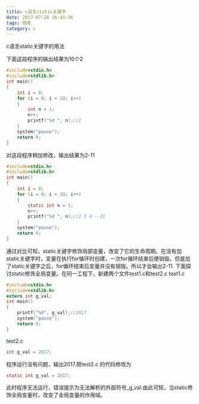 ```yaml
---
title: c语言static关键字
date: 2017-07-28 16:45:36
tags: 随笔
category: c
---
```

c语言static关键字的用法
<!--more-->
下面这段程序的输出结果为10个2
```c 
#include<stdio.h>
#include<stdlib.h>
int main()
{
	int i = 0;
	for (i = 0; i < 10; i++)
	{
		int n = 1;
		n++;
		printf("%d ", n);//2
	}
	system("pause");
	return 0;
}
```
对这段程序稍加修改，输出结果为2-11
```c 
#include<stdio.h>
#include<stdlib.h>
int main()
{
	int i = 0;
	for (i = 0; i < 10; i++)
	{
		static int n = 1;
		n++;
		printf("%d ", n);//2 3 4 --11
	}
	system("pause");
	return 0;
}
```
通过对比可知，static关键字修饰局部变量，改变了它的生命周期。在没有加static关键字时，变量在执行for循环时创建，一次for循环结束后便销毁。但是加了static关键字之后，for循环结束后变量并没有销毁。所以才会输出2-11.
下面探讨static修饰全局变量。在同一工程下，新建两个文件test1.c和test2.c
test1.c 
```c
#include<stdio.h>
#include<stdlib.h>
extern int g_val;
int main()
{
	printf("%d", g_val);//2017
	system("pause");
	return 0;
} 
```
test2.c 
```c 
int g_val = 2017;
```
程序运行没有问题，输出2017.把test2.c 的代码修改为
```c 
static int g_val = 2017;
```
此时程序无法运行，错误提示为无法解析的外部符号_g_val.由此可知，当static修饰全局变量时，改变了全局变量的作用域。